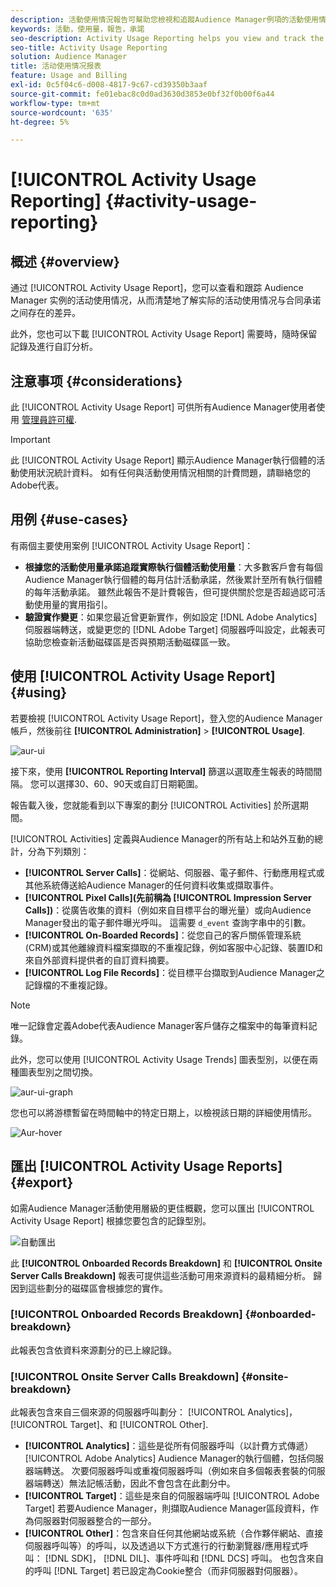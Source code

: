 ```yaml
---
description: 活動使用情況報告可幫助您檢視和追蹤Audience Manager例項的活動使用情況，以便您可以將實際使用情況與合約承諾進行比較。
keywords: 活動，使用量，報告，承諾
seo-description: Activity Usage Reporting helps you view and track the activity usage for your Audience Manager instance, so you can compare your actual usage to your contractual commitment.
seo-title: Activity Usage Reporting
solution: Audience Manager
title: 活动使用情况报表
feature: Usage and Billing
exl-id: 0c5f04c6-d008-4817-9c67-cd39350b3aaf
source-git-commit: fe01ebac8c0d0ad3630d3853e0bf32f0b00f6a44
workflow-type: tm+mt
source-wordcount: '635'
ht-degree: 5%

---
```


# [!UICONTROL Activity Usage Reporting] {#activity-usage-reporting}

## 概述 {#overview}

通过 [!UICONTROL Activity Usage Report]，您可以查看和跟踪 Audience Manager 实例的活动使用情况，从而清楚地了解实际的活动使用情况与合同承诺之间存在的差异。

此外，您也可以下載 [!UICONTROL Activity Usage Report] 需要時，隨時保留記錄及進行自訂分析。

## 注意事项 {#considerations}

此 [!UICONTROL Activity Usage Report] 可供所有Audience Manager使用者使用 [管理員許可權](edit-account-settings.md).

>[!IMPORTANT]
>
>此 [!UICONTROL Activity Usage Report] 顯示Audience Manager執行個體的活動使用狀況統計資料。 如有任何與活動使用情況相關的計費問題，請聯絡您的Adobe代表。

## 用例 {#use-cases}

有兩個主要使用案例 [!UICONTROL Activity Usage Report]：

* **根據您的活動使用量承諾追蹤實際執行個體活動使用量**：大多數客戶會有每個Audience Manager執行個體的每月估計活動承諾，然後累計至所有執行個體的每年活動承諾。 雖然此報告不是計費報告，但可提供關於您是否超過認可活動使用量的實用指引。
* **驗證實作變更**：如果您最近曾更新實作，例如設定 [!DNL Adobe Analytics] 伺服器端轉送，或變更您的 [!DNL Adobe Target] 伺服器呼叫設定，此報表可協助您檢查新活動磁碟區是否與預期活動磁碟區一致。

## 使用 [!UICONTROL Activity Usage Report] {#using}

若要檢視 [!UICONTROL Activity Usage Report]，登入您的Audience Manager帳戶，然後前往 **[!UICONTROL Administration]** > **[!UICONTROL Usage]**.

![aur-ui](assets/aur-ui.png)

接下來，使用 **[!UICONTROL Reporting Interval]** 篩選以選取產生報表的時間間隔。 您可以選擇30、60、90天或自訂日期範圍。

報告載入後，您就能看到以下專案的劃分 [!UICONTROL Activities] 於所選期間。

[!UICONTROL Activities] 定義與Audience Manager的所有站上和站外互動的總計，分為下列類別：

* **[!UICONTROL Server Calls]**：從網站、伺服器、電子郵件、行動應用程式或其他系統傳送給Audience Manager的任何資料收集或擷取事件。
* **[!UICONTROL Pixel Calls](先前稱為 [!UICONTROL Impression Server Calls])**：從廣告收集的資料（例如來自目標平台的曝光量）或向Audience Manager發出的電子郵件曝光呼叫。 這需要 `d_event` 查詢字串中的引數。
* **[!UICONTROL On-Boarded Records]**：從您自己的客戶關係管理系統(CRM)或其他離線資料檔案擷取的不重複記錄，例如客服中心記錄、裝置ID和來自外部資料提供者的自訂資料摘要。
* **[!UICONTROL Log File Records]**：從目標平台擷取到Audience Manager之記錄檔的不重複記錄。

>[!NOTE]
>
>唯一記錄會定義Adobe代表Audience Manager客戶儲存之檔案中的每筆資料記錄。

此外，您可以使用 [!UICONTROL Activity Usage Trends] 圖表型別，以便在兩種圖表型別之間切換。

![aur-ui-graph](assets/aur-ui-graphs.png)

您也可以將游標暫留在時間軸中的特定日期上，以檢視該日期的詳細使用情形。

![Aur-hover](assets/aur-hover.png)

## 匯出 [!UICONTROL Activity Usage Reports] {#export}

如需Audience Manager活動使用層級的更佳概觀，您可以匯出 [!UICONTROL Activity Usage Report] 根據您要包含的記錄型別。

![自動匯出](assets/aur-export.png)

此 **[!UICONTROL Onboarded Records Breakdown]** 和 **[!UICONTROL Onsite Server Calls Breakdown]** 報表可提供這些活動可用來源資料的最精細分析。 歸因到這些劃分的磁碟區會根據您的實作。

### [!UICONTROL Onboarded Records Breakdown] {#onboarded-breakdown}

此報表包含依資料來源劃分的已上線記錄。

### [!UICONTROL Onsite Server Calls Breakdown] {#onsite-breakdown}

此報表包含來自三個來源的伺服器呼叫劃分： [!UICONTROL Analytics]， [!UICONTROL Target]、和 [!UICONTROL Other].

* **[!UICONTROL Analytics]**：這些是從所有伺服器呼叫（以計費方式傳遞） [!UICONTROL Adobe Analytics] Audience Manager的執行個體，包括伺服器端轉送。 次要伺服器呼叫或重複伺服器呼叫（例如來自多個報表套裝的伺服器端轉送）無法記帳活動，因此不會包含在此劃分中。
* **[!UICONTROL Target]**：這些是來自的伺服器端呼叫 [!UICONTROL Adobe Target] 若要Audience Manager，則擷取Audience Manager區段資料，作為伺服器對伺服器整合的一部分。
* **[!UICONTROL Other]**：包含來自任何其他網站或系統（合作夥伴網站、直接伺服器呼叫等）的呼叫，以及透過以下方式進行的行動瀏覽器/應用程式呼叫： [!DNL SDK]， [!DNL DIL]、事件呼叫和 [!DNL DCS] 呼叫。 也包含來自的呼叫 [!DNL Target] 若已設定為Cookie整合（而非伺服器對伺服器）。
